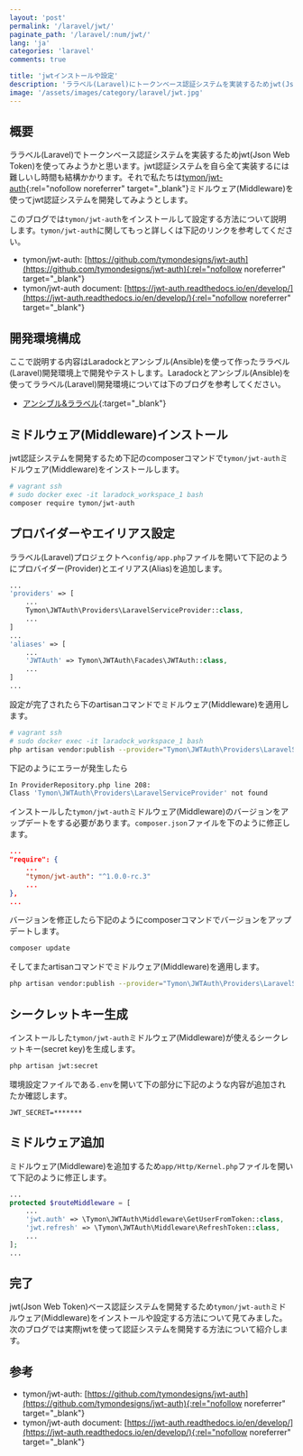 ```yaml
---
layout: 'post'
permalink: '/laravel/jwt/'
paginate_path: '/laravel/:num/jwt/'
lang: 'ja'
categories: 'laravel'
comments: true

title: 'jwtインストールや設定'
description: 'ララベル(Laravel)にトークンベース認証システムを実装するためjwt(Json Web Token)ミドルウェア(Middleware)をインストールして設定する方法について説明します。'
image: '/assets/images/category/laravel/jwt.jpg'
---
```



## 概要
ララベル(Laravel)でトークンベース認証システムを実装するためjwt(Json Web Token)を使ってみようかと思います。jwt認証システムを自ら全て実装するには難しいし時間も結構かかります。それで私たちは[tymon/jwt-auth](https://github.com/tymondesigns/jwt-auth){:rel="nofollow noreferrer" target="_blank"}ミドルウェア(Middleware)を使ってjwt認証システムを開発してみようとします。

このブログでは```tymon/jwt-auth```をインストールして設定する方法について説明します。```tymon/jwt-auth```に関してもっと詳しくは下記のリンクを参考してください。

- tymon/jwt-auth: [https://github.com/tymondesigns/jwt-auth](https://github.com/tymondesigns/jwt-auth){:rel="nofollow noreferrer" target="_blank"}
- tymon/jwt-auth document: [https://jwt-auth.readthedocs.io/en/develop/](https://jwt-auth.readthedocs.io/en/develop/){:rel="nofollow noreferrer" target="_blank"}

## 開発環境構成
ここで説明する内容はLaradockとアンシブル(Ansible)を使って作ったララベル(Laravel)開発環境上で開発やテストします。Laradockとアンシブル(Ansible)を使ってララベル(Laravel)開発環境については下のブログを参考してください。

- [アンシブル&ララベル]({{site.url}}/environment/ansible-laravel/){:target="_blank"}

## ミドルウェア(Middleware)インストール
jwt認証システムを開発するため下記のcomposerコマンドで```tymon/jwt-auth```ミドルウェア(Middleware)をインストールします。

```bash
# vagrant ssh
# sudo docker exec -it laradock_workspace_1 bash
composer require tymon/jwt-auth
```

## プロバイダーやエイリアス設定
ララベル(Laravel)プロジェクトへ```config/app.php```ファイルを開いて下記のようにプロバイダー(Provider)とエイリアス(Alias)を追加します。

```php
...
'providers' => [
    ...
    Tymon\JWTAuth\Providers\LaravelServiceProvider::class,
    ...
]
...
'aliases' => [
    ...
    'JWTAuth' => Tymon\JWTAuth\Facades\JWTAuth::class,
    ...
]
...
```

設定が完了されたら下のartisanコマンドでミドルウェア(Middleware)を適用します。

```bash
# vagrant ssh
# sudo docker exec -it laradock_workspace_1 bash
php artisan vendor:publish --provider="Tymon\JWTAuth\Providers\LaravelServiceProvider"
```

下記のようにエラーが発生したら

```bash
In ProviderRepository.php line 208:
Class 'Tymon\JWTAuth\Providers\LaravelServiceProvider' not found
```

インストールした```tymon/jwt-auth```ミドルウェア(Middleware)のバージョンをアップデートをする必要があります。```composer.json```ファイルを下のように修正します。

```json
...
"require": {
    ...
    "tymon/jwt-auth": "^1.0.0-rc.3"
    ...
},
...
```

バージョンを修正したら下記のようにcomposerコマンドでバージョンをアップデートします。

```bash
composer update
```

そしてまたartisanコマンドでミドルウェア(Middleware)を適用します。

```bash
php artisan vendor:publish --provider="Tymon\JWTAuth\Providers\LaravelServiceProvider"
```

## シークレットキー生成
インストールした```tymon/jwt-auth```ミドルウェア(Middleware)が使えるシークレットキー(secret key)を生成します。

```bash
php artisan jwt:secret
```

環境設定ファイルである```.env```を開いて下の部分に下記のような内容が追加されたか確認します。

```
JWT_SECRET=*******
```

## ミドルウェア追加
ミドルウェア(Middleware)を追加するため```app/Http/Kernel.php```ファイルを開いて下記のように修正します。

```php
...
protected $routeMiddleware = [
    ...
    'jwt.auth' => \Tymon\JWTAuth\Middleware\GetUserFromToken::class,
    'jwt.refresh' => \Tymon\JWTAuth\Middleware\RefreshToken::class,
    ...
];
...
```

## 完了
jwt(Json Web Token)ベース認証システムを開発するため```tymon/jwt-auth```ミドルウェア(Middleware)をインストールや設定する方法について見てみました。次のブログでは実際jwtを使って認証システムを開発する方法について紹介します。

## 参考
- tymon/jwt-auth: [https://github.com/tymondesigns/jwt-auth](https://github.com/tymondesigns/jwt-auth){:rel="nofollow noreferrer" target="_blank"}
- tymon/jwt-auth document: [https://jwt-auth.readthedocs.io/en/develop/](https://jwt-auth.readthedocs.io/en/develop/){:rel="nofollow noreferrer" target="_blank"}